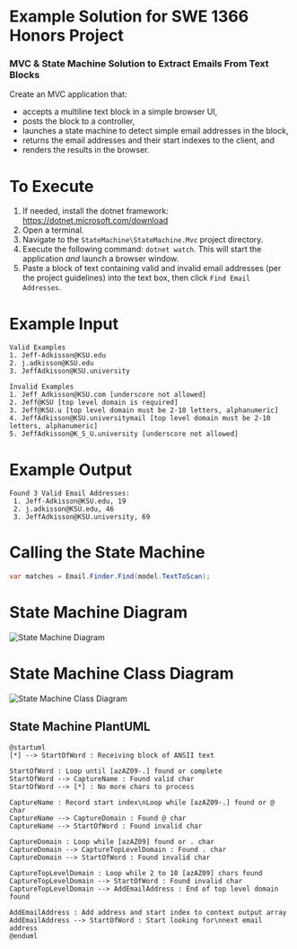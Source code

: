 # Example Solution for SWE 1366 Honors Project
### MVC & State Machine Solution to Extract Emails From Text Blocks

Create an MVC application that:
- accepts a multiline text block in a simple browser UI,
- posts the block to a controller,
- launches a state machine to detect simple email addresses in the block,
- returns the email addresses and their start indexes to the client, and
- renders the results in the browser.

# To Execute

1. If needed, install the dotnet framework: https://dotnet.microsoft.com/download
2. Open a terminal.
3. Navigate to the `StateMachine\StateMachine.Mvc` project directory.
4. Execute the following command: `dotnet watch`. This will start the application _and_ launch a browser window.
5. Paste a block of text containing valid and invalid email addresses (per the project guidelines) into the text box, then click `Find Email Addresses`.

# Example Input

```
Valid Examples
1. Jeff-Adkisson@KSU.edu 
2. j.adkisson@KSU.edu
3. JeffAdkisson@KSU.university

Invalid Examples
1. Jeff_Adkisson@KSU.com [underscore not allowed]
2. Jeff@KSU [top level domain is required]
3. Jeff@KSU.u [top level domain must be 2-10 letters, alphanumeric]
4. JeffAdkisson@KSU.universitymail [top level domain must be 2-10 letters, alphanumeric]
5. JeffAdkisson@K_S_U.university [underscore not allowed]
```

# Example Output

``` 
Found 3 Valid Email Addresses:
 1. Jeff-Adkisson@KSU.edu, 19
 2. j.adkisson@KSU.edu, 46
 3. JeffAdkisson@KSU.university, 69
```

# Calling the State Machine

```csharp
var matches = Email.Finder.Find(model.TextToScan);
```

# State Machine Diagram 

![State Machine Diagram](http://www.plantuml.com/plantuml/svg/ZPD1Qm8n58Jl-HLpBYYsjteeIcj140krKAXwI3TlQp2RjsIprlRNryHAewdWQNdBpBnlTfD1uwNpRMN4_6g9JkSEi_3YgNnbfz37CnMaDzf-uDrmiGQN64vdup4yRRqGn-89SutMUcqmbz_3jzvjfxj4oQrLO8U2gzgGfzGLLzxBshUEfh8YzF4OzHjfj4AnaYwJ1z8-feoA7KL90y-e7HVKD4AaSR51CCQUq5RHTc4ZwETA6_eNT113qvmKyu4hgUq1z9muXJv8jKrQYTEu72f1waRJYIU1Uk5wGXio9t1dR9VWPS4vvWqyuxhtXnl_nHuwzr---xnrgDHeDvZTqr7JxEoZy7rAUAvXWXXghzv3YCmG8Y1_9scF3aQeKx0DHnlS-hhraCx9hombRn4d6EPrk2ibkuMr8OQ2xR1F3CYgjZ8_)

# State Machine Class Diagram

![State Machine Class Diagram](http://www.plantuml.com/plantuml/svg/hLJ1Zjem4BtxA-O8hHRjEQ9qLvIjaDfj9QXwg7empW1M4pko9nIwtN_lnB7P1A5g3-60d9ddzvxdMRxp91tLPI4At1AG1QTtUu9SErIahH7-bpQLTB84LKZlxucStjI4IsNDIlz1k1KYT61k3U6Hu4a0_zwcxr7pjxOh9KtcURFPlHz7n6T9QeyUCbWkJ5sYavi2fw4wW-bqXpIRmJim-7kKjYpzt9PLWOIyQsDjaN19j7OE3SttR5aHEaOfNb-WxlCyg8p6t3zOdP_h1saKVhLUDuU_RA-G8l-g6TlIv7XymJoBD0dk4ZwmldKdLlRygHKV9KtcgQqymqUaW1qr1Sp2kk5RXXKp6ai8P2kmspvh1jyyvh0vHUo4gHxn6Ed68KcasXcWFOBX3WIDPF51itdtFtC14i8xnmPP6zcFdtrhYIs3nH5LJUXRCIYbsck384qUxVYM0QHpyXJDn58oi2YbBZWXXzpAe1M_2F1b_epGXbARVKKlDpUHDeFRoUID48n2jvKAuyIYNczkghsoMRowlIWwqRAvdide_FLS8bgO_frChb9srUQouidX1yjzCuHMZ_2AqgCiSJYTG7T5PMshJtZ0udokWUJwl5tXS6c-RBzRbmzml2vTLoM-8MlRy0wZTOLKY3iqUVDm_mC0)

## State Machine PlantUML

```plantuml
@startuml
[*] --> StartOfWord : Receiving block of ANSII text

StartOfWord : Loop until [azAZ09-.] found or complete
StartOfWord --> CaptureName : Found valid char
StartOfWord --> [*] : No more chars to process

CaptureName : Record start index\nLoop while [azAZ09-.] found or @ char
CaptureName --> CaptureDomain : Found @ char
CaptureName --> StartOfWord : Found invalid char

CaptureDomain : Loop while [azAZ09] found or . char
CaptureDomain --> CaptureTopLevelDomain : Found . char
CaptureDomain --> StartOfWord : Found invalid char

CaptureTopLevelDomain : Loop while 2 to 10 [azAZ09] chars found
CaptureTopLevelDomain --> StartOfWord : Found invalid char
CaptureTopLevelDomain --> AddEmailAddress : End of top level domain found

AddEmailAddress : Add address and start index to context output array
AddEmailAddress --> StartOfWord : Start looking for\nnext email address
@enduml

```